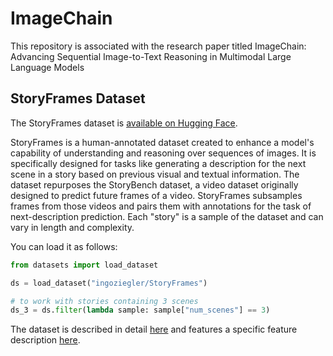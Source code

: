 # ImageChain
This repository is associated with the research paper titled ImageChain: Advancing Sequential Image-to-Text Reasoning in Multimodal Large Language Models

## StoryFrames Dataset
The StoryFrames dataset is [available on Hugging Face](https://huggingface.co/datasets/ingoziegler/StoryFrames).

StoryFrames is a human-annotated dataset created to enhance a model's capability of understanding and reasoning over sequences of images. It is specifically designed for tasks like generating a description for the next scene in a story based on previous visual and textual information. The dataset repurposes the StoryBench dataset, a video dataset originally designed to predict future frames of a video. StoryFrames subsamples frames from those videos and pairs them with annotations for the task of next-description prediction. Each "story" is a sample of the dataset and can vary in length and complexity.

You can load it as follows:

```python
from datasets import load_dataset

ds = load_dataset("ingoziegler/StoryFrames")

# to work with stories containing 3 scenes
ds_3 = ds.filter(lambda sample: sample["num_scenes"] == 3)
```

The dataset is described in detail [here](https://huggingface.co/datasets/ingoziegler/StoryFrames#what-is-a-story-in-storyframes) and features a specific feature description [here](https://huggingface.co/datasets/ingoziegler/StoryFrames#detailed-field-descriptions).
